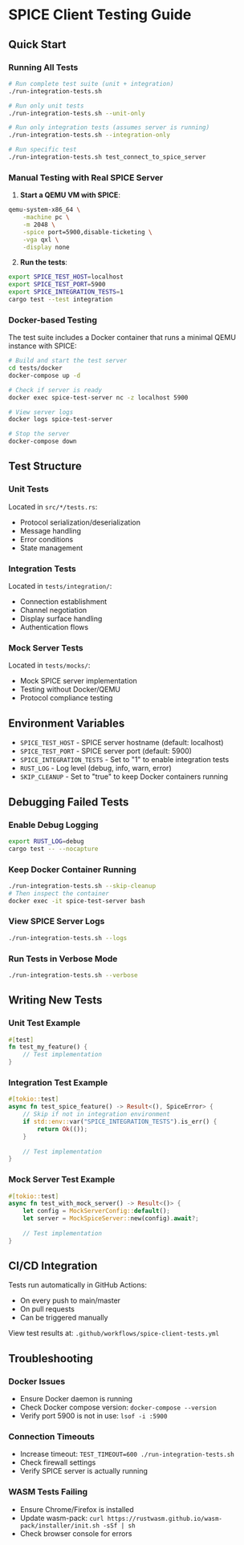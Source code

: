 # SPICE Client Testing Guide

## Quick Start

### Running All Tests

```bash
# Run complete test suite (unit + integration)
./run-integration-tests.sh

# Run only unit tests
./run-integration-tests.sh --unit-only

# Run only integration tests (assumes server is running)
./run-integration-tests.sh --integration-only

# Run specific test
./run-integration-tests.sh test_connect_to_spice_server
```

### Manual Testing with Real SPICE Server

1. **Start a QEMU VM with SPICE**:
```bash
qemu-system-x86_64 \
    -machine pc \
    -m 2048 \
    -spice port=5900,disable-ticketing \
    -vga qxl \
    -display none
```

2. **Run the tests**:
```bash
export SPICE_TEST_HOST=localhost
export SPICE_TEST_PORT=5900
export SPICE_INTEGRATION_TESTS=1
cargo test --test integration
```

### Docker-based Testing

The test suite includes a Docker container that runs a minimal QEMU instance with SPICE:

```bash
# Build and start the test server
cd tests/docker
docker-compose up -d

# Check if server is ready
docker exec spice-test-server nc -z localhost 5900

# View server logs
docker logs spice-test-server

# Stop the server
docker-compose down
```

## Test Structure

### Unit Tests
Located in `src/*/tests.rs`:
- Protocol serialization/deserialization
- Message handling
- Error conditions
- State management

### Integration Tests
Located in `tests/integration/`:
- Connection establishment
- Channel negotiation
- Display surface handling
- Authentication flows

### Mock Server Tests
Located in `tests/mocks/`:
- Mock SPICE server implementation
- Testing without Docker/QEMU
- Protocol compliance testing

## Environment Variables

- `SPICE_TEST_HOST` - SPICE server hostname (default: localhost)
- `SPICE_TEST_PORT` - SPICE server port (default: 5900)
- `SPICE_INTEGRATION_TESTS` - Set to "1" to enable integration tests
- `RUST_LOG` - Log level (debug, info, warn, error)
- `SKIP_CLEANUP` - Set to "true" to keep Docker containers running

## Debugging Failed Tests

### Enable Debug Logging
```bash
export RUST_LOG=debug
cargo test -- --nocapture
```

### Keep Docker Container Running
```bash
./run-integration-tests.sh --skip-cleanup
# Then inspect the container
docker exec -it spice-test-server bash
```

### View SPICE Server Logs
```bash
./run-integration-tests.sh --logs
```

### Run Tests in Verbose Mode
```bash
./run-integration-tests.sh --verbose
```

## Writing New Tests

### Unit Test Example
```rust
#[test]
fn test_my_feature() {
    // Test implementation
}
```

### Integration Test Example
```rust
#[tokio::test]
async fn test_spice_feature() -> Result<(), SpiceError> {
    // Skip if not in integration environment
    if std::env::var("SPICE_INTEGRATION_TESTS").is_err() {
        return Ok(());
    }
    
    // Test implementation
}
```

### Mock Server Test Example
```rust
#[tokio::test]
async fn test_with_mock_server() -> Result<()> {
    let config = MockServerConfig::default();
    let server = MockSpiceServer::new(config).await?;
    
    // Test implementation
}
```

## CI/CD Integration

Tests run automatically in GitHub Actions:
- On every push to main/master
- On pull requests
- Can be triggered manually

View test results at: `.github/workflows/spice-client-tests.yml`

## Troubleshooting

### Docker Issues
- Ensure Docker daemon is running
- Check Docker compose version: `docker-compose --version`
- Verify port 5900 is not in use: `lsof -i :5900`

### Connection Timeouts
- Increase timeout: `TEST_TIMEOUT=600 ./run-integration-tests.sh`
- Check firewall settings
- Verify SPICE server is actually running

### WASM Tests Failing
- Ensure Chrome/Firefox is installed
- Update wasm-pack: `curl https://rustwasm.github.io/wasm-pack/installer/init.sh -sSf | sh`
- Check browser console for errors